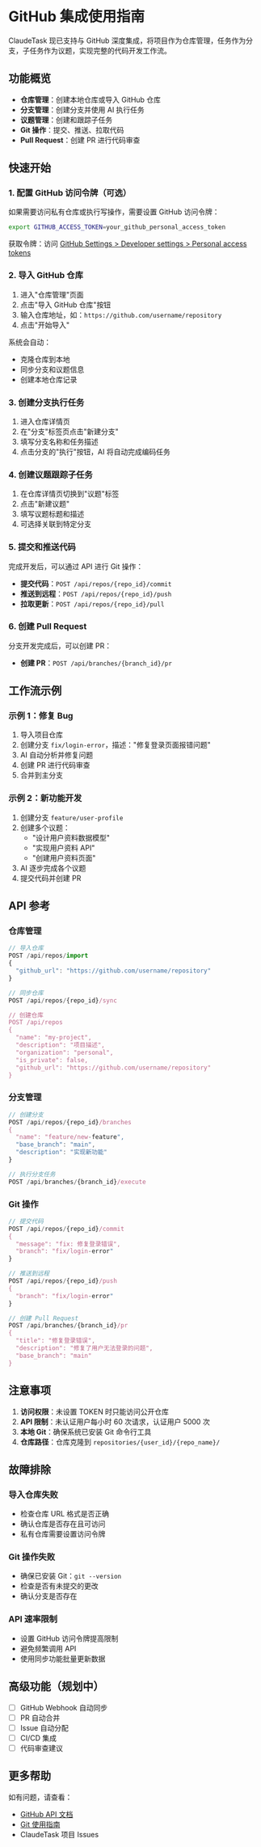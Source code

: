 # GitHub 集成使用指南

ClaudeTask 现已支持与 GitHub 深度集成，将项目作为仓库管理，任务作为分支，子任务作为议题，实现完整的代码开发工作流。

## 功能概览

- **仓库管理**：创建本地仓库或导入 GitHub 仓库
- **分支管理**：创建分支并使用 AI 执行任务
- **议题管理**：创建和跟踪子任务
- **Git 操作**：提交、推送、拉取代码
- **Pull Request**：创建 PR 进行代码审查

## 快速开始

### 1. 配置 GitHub 访问令牌（可选）

如果需要访问私有仓库或执行写操作，需要设置 GitHub 访问令牌：

```bash
export GITHUB_ACCESS_TOKEN=your_github_personal_access_token
```

获取令牌：访问 [GitHub Settings > Developer settings > Personal access tokens](https://github.com/settings/tokens)

### 2. 导入 GitHub 仓库

1. 进入"仓库管理"页面
2. 点击"导入 GitHub 仓库"按钮
3. 输入仓库地址，如：`https://github.com/username/repository`
4. 点击"开始导入"

系统会自动：
- 克隆仓库到本地
- 同步分支和议题信息
- 创建本地仓库记录

### 3. 创建分支执行任务

1. 进入仓库详情页
2. 在"分支"标签页点击"新建分支"
3. 填写分支名称和任务描述
4. 点击分支的"执行"按钮，AI 将自动完成编码任务

### 4. 创建议题跟踪子任务

1. 在仓库详情页切换到"议题"标签
2. 点击"新建议题"
3. 填写议题标题和描述
4. 可选择关联到特定分支

### 5. 提交和推送代码

完成开发后，可以通过 API 进行 Git 操作：

- **提交代码**：`POST /api/repos/{repo_id}/commit`
- **推送到远程**：`POST /api/repos/{repo_id}/push`
- **拉取更新**：`POST /api/repos/{repo_id}/pull`

### 6. 创建 Pull Request

分支开发完成后，可以创建 PR：

- **创建 PR**：`POST /api/branches/{branch_id}/pr`

## 工作流示例

### 示例 1：修复 Bug

1. 导入项目仓库
2. 创建分支 `fix/login-error`，描述："修复登录页面报错问题"
3. AI 自动分析并修复问题
4. 创建 PR 进行代码审查
5. 合并到主分支

### 示例 2：新功能开发

1. 创建分支 `feature/user-profile`
2. 创建多个议题：
   - "设计用户资料数据模型"
   - "实现用户资料 API"
   - "创建用户资料页面"
3. AI 逐步完成各个议题
4. 提交代码并创建 PR

## API 参考

### 仓库管理

```javascript
// 导入仓库
POST /api/repos/import
{
  "github_url": "https://github.com/username/repository"
}

// 同步仓库
POST /api/repos/{repo_id}/sync

// 创建仓库
POST /api/repos
{
  "name": "my-project",
  "description": "项目描述",
  "organization": "personal",
  "is_private": false,
  "github_url": "https://github.com/username/repository"
}
```

### 分支管理

```javascript
// 创建分支
POST /api/repos/{repo_id}/branches
{
  "name": "feature/new-feature",
  "base_branch": "main",
  "description": "实现新功能"
}

// 执行分支任务
POST /api/branches/{branch_id}/execute
```

### Git 操作

```javascript
// 提交代码
POST /api/repos/{repo_id}/commit
{
  "message": "fix: 修复登录错误",
  "branch": "fix/login-error"
}

// 推送到远程
POST /api/repos/{repo_id}/push
{
  "branch": "fix/login-error"
}

// 创建 Pull Request
POST /api/branches/{branch_id}/pr
{
  "title": "修复登录错误",
  "description": "修复了用户无法登录的问题",
  "base_branch": "main"
}
```

## 注意事项

1. **访问权限**：未设置 TOKEN 时只能访问公开仓库
2. **API 限制**：未认证用户每小时 60 次请求，认证用户 5000 次
3. **本地 Git**：确保系统已安装 Git 命令行工具
4. **仓库路径**：仓库克隆到 `repositories/{user_id}/{repo_name}/`

## 故障排除

### 导入仓库失败

- 检查仓库 URL 格式是否正确
- 确认仓库是否存在且可访问
- 私有仓库需要设置访问令牌

### Git 操作失败

- 确保已安装 Git：`git --version`
- 检查是否有未提交的更改
- 确认分支是否存在

### API 速率限制

- 设置 GitHub 访问令牌提高限制
- 避免频繁调用 API
- 使用同步功能批量更新数据

## 高级功能（规划中）

- [ ] GitHub Webhook 自动同步
- [ ] PR 自动合并
- [ ] Issue 自动分配
- [ ] CI/CD 集成
- [ ] 代码审查建议

## 更多帮助

如有问题，请查看：
- [GitHub API 文档](https://docs.github.com/en/rest)
- [Git 使用指南](https://git-scm.com/doc)
- ClaudeTask 项目 Issues